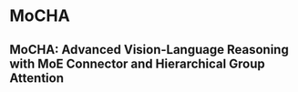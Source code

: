 # MoCHA
## MoCHA: Advanced Vision-Language Reasoning with MoE Connector and Hierarchical Group Attention
